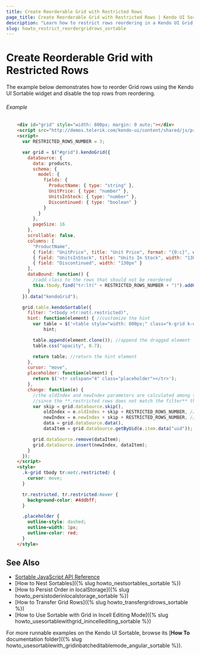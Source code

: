 ```yaml
---
title: Create Reorderable Grid with Restricted Rows
page_title: Create Reorderable Grid with Restricted Rows | Kendo UI Sortable
description: "Learn how to restrict rows reordering in a Kendo UI Grid with a Kendo UI Sortable widget."
slug: howto_restrict_reordergridrows_sortable
---
```


# Create Reorderable Grid with Restricted Rows

The example below demonstrates how to reorder Grid rows using the Kendo UI Sortable widget and disable the top rows from reordering.

###### Example

```html
    <div id="grid" style="width: 800px; margin: 0 auto;"></div>
    <script src="http://demos.telerik.com/kendo-ui/content/shared/js/products.js"></script>
    <script>
      var RESTRICTED_ROWS_NUMBER = 3;

      var grid = $("#grid").kendoGrid({
        dataSource: {
          data: products,
          schema: {
            model: {
              fields: {
                ProductName: { type: "string" },
                UnitPrice: { type: "number" },
                UnitsInStock: { type: "number" },
                Discontinued: { type: "boolean" }
              }
            }
          },
          pageSize: 16
        },
        scrollable: false,
        columns: [
          "ProductName",
          { field: "UnitPrice", title: "Unit Price", format: "{0:c}", width: "130px" },
          { field: "UnitsInStock", title: "Units In Stock", width: "130px" },
          { field: "Discontinued", width: "130px" }
        ],
        dataBound: function() {
          //add class to the rows that should not be reordered
          this.tbody.find("tr:lt(" + RESTRICTED_ROWS_NUMBER + ")").addClass("restricted");
        }
      }).data("kendoGrid");

      grid.table.kendoSortable({
        filter: ">tbody >tr:not(.restricted)",
        hint: function(element) { //customize the hint
          var table = $('<table style="width: 600px;" class="k-grid k-widget"></table>'),
              hint;

          table.append(element.clone()); //append the dragged element
          table.css("opacity", 0.7);

          return table; //return the hint element
        },
        cursor: "move",
        placeholder: function(element) {
          return $('<tr colspan="4" class="placeholder"></tr>');
        },
        change: function(e) {
          //the oldIndex and newIndex parameters are calculated among the table rows that **match the filter**
          //since the **.restricted rows does not match the filter** they will not be taken into accound when the index is calculated
          var skip = grid.dataSource.skip(),
              oldIndex = e.oldIndex + skip + RESTRICTED_ROWS_NUMBER, //add manually the restricted rows number to normalize the index
              newIndex = e.newIndex + skip + RESTRICTED_ROWS_NUMBER, //add manually the restricted rows number to normalize the index
              data = grid.dataSource.data(),
              dataItem = grid.dataSource.getByUid(e.item.data("uid"));

          grid.dataSource.remove(dataItem);
          grid.dataSource.insert(newIndex, dataItem);
        }
      });
    </script>
    <style>
      .k-grid tbody tr:not(.restricted) {
        cursor: move;
      }

      tr.restricted, tr.restricted:hover {
        background-color: #4ddbff;
      }

      .placeholder {
        outline-style: dashed;
        outline-width: 1px;
        outline-color: red;
      }
    </style>
```

## See Also

* [Sortable JavaScript API Reference](/api/javascript/ui/sortable)
* [How to Nest Sortables]({% slug howto_nestsortables_sortable %})
* [How to Persist Order in localStorage]({% slug howto_persistoderinlocalstorage_sortable %})
* [How to Transfer Grid Rows]({% slug howto_transfergridrows_sortable %})
* [How to Use Sortable with Grid in Incell Editing Mode]({% slug howto_usesortablewithgrid_inincellediting_sortable %})

For more runnable examples on the Kendo UI Sortable, browse its [**How To** documentation folder]({% slug howto_usesortablewith_gridinbatcheditablemode_angular_sortable %}).

